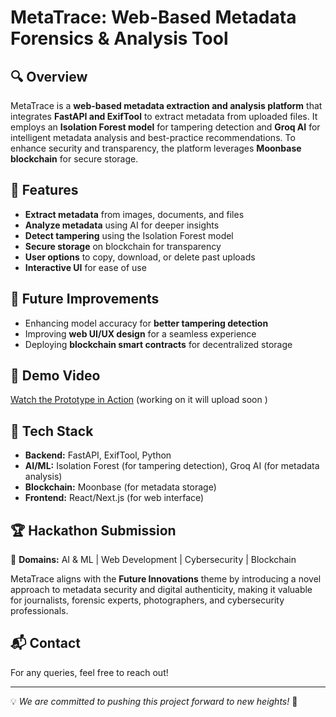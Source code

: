 # MetaTrace: Web-Based Metadata Forensics & Analysis Tool

## 🔍 Overview
MetaTrace is a **web-based metadata extraction and analysis platform** that integrates **FastAPI and ExifTool** to extract metadata from uploaded files. It employs an **Isolation Forest model** for tampering detection and **Groq AI** for intelligent metadata analysis and best-practice recommendations. To enhance security and transparency, the platform leverages **Moonbase blockchain** for secure storage.

## 🚀 Features
- **Extract metadata** from images, documents, and files
- **Analyze metadata** using AI for deeper insights
- **Detect tampering** using the Isolation Forest model
- **Secure storage** on blockchain for transparency
- **User options** to copy, download, or delete past uploads
- **Interactive UI** for ease of use

## 📌 Future Improvements
- Enhancing model accuracy for **better tampering detection**
- Improving **web UI/UX design** for a seamless experience
- Deploying **blockchain smart contracts** for decentralized storage

## 🎥 Demo Video
[Watch the Prototype in Action](#) (working on it will upload soon )

## 🔗 Tech Stack
- **Backend:** FastAPI, ExifTool, Python
- **AI/ML:** Isolation Forest (for tampering detection), Groq AI (for metadata analysis)
- **Blockchain:** Moonbase (for metadata storage)
- **Frontend:** React/Next.js (for web interface)

## 🏆 <LEVEL-UP> Hackathon Submission
🎯 **Domains:** AI & ML | Web Development | Cybersecurity | Blockchain  

MetaTrace aligns with the **Future Innovations** theme by introducing a novel approach to metadata security and digital authenticity, making it valuable for journalists, forensic experts, photographers, and cybersecurity professionals.

## 📬 Contact
For any queries, feel free to reach out!

---
💡 *We are committed to pushing this project forward to new heights!* 🚀

